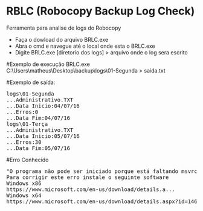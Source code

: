 # RBLC (Robocopy Backup Log Check)
Ferramenta para analise de logs do Robocopy
- Faça o dowload do arquivo BRLC.exe
- Abra o cmd e navegue até o local onde esta o BRLC.exe
- Digite BRLC.exe [diretorio dos logs] > arquivo onde o log sera escrito

#Exemplo de execução
BRLC.exe C:\Users\matheus\Desktop\backup\logs\01-Segunda > saida.txt

#Exemplo de saída:
<pre>logs\01-Segunda 
...Administrativo.TXT 
...Data Inicio:04/07/16
...Erros:0
...Data Fim:04/07/16
logs\01-Terça 
...Administrativo.TXT 
...Data Inicio:05/07/16
...Erros:30
...Data Fim:05/07/16</pre>

#Erro Conhecido
<pre>
"O programa não pode ser iniciado porque está faltando msvrc100.dll no seu computador..."
Para corrigir este erro instale o seguinte software
Windows x86
https://www.microsoft.com/en-us/download/details.a...
Windows x64
https://www.microsoft.com/en-us/download/details.aspx?id=14632
</pre>
